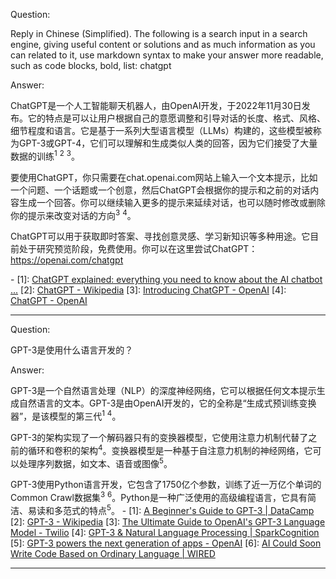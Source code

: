 Question:

Reply in Chinese (Simplified).
The following is a search input in a search engine, giving useful content or solutions and as much information as you can related to it, use markdown syntax to make your answer more readable, such as code blocks, bold, list:
chatgpt

Answer:

ChatGPT是一个人工智能聊天机器人，由OpenAI开发，于2022年11月30日发布。它的特点是可以让用户根据自己的意愿调整和引导对话的长度、格式、风格、细节程度和语言。它是基于一系列大型语言模型（LLMs）构建的，这些模型被称为GPT-3或GPT-4，它们可以理解和生成类似人类的回答，因为它们接受了大量数据的训练<sup>1</sup> <sup>2</sup> <sup>3</sup>。

要使用ChatGPT，你只需要在chat.openai.com网站上输入一个文本提示，比如一个问题、一个话题或一个创意，然后ChatGPT会根据你的提示和之前的对话内容生成一个回答。你可以继续输入更多的提示来延续对话，也可以随时修改或删除你的提示来改变对话的方向<sup>3</sup> <sup>4</sup>。

ChatGPT可以用于获取即时答案、寻找创意灵感、学习新知识等多种用途。它目前处于研究预览阶段，免费使用。你可以在这里尝试ChatGPT：https://openai.com/chatgpt

\-
\[1]: [ChatGPT explained: everything you need to know about the AI chatbot ...](https://www.techradar.com/news/chatgpt-explained)
\[2]: [ChatGPT - Wikipedia](https://en.wikipedia.org/wiki/ChatGPT)
\[3]: [Introducing ChatGPT - OpenAI](https://openai.com/blog/chatgpt)
\[4]: [ChatGPT - OpenAI](https://openai.com/chatgpt)

<hr/>

Question:

GPT-3是使用什么语言开发的？

Answer:

GPT-3是一个自然语言处理（NLP）的深度神经网络，它可以根据任何文本提示生成自然语言的文本。GPT-3是由OpenAI开发的，它的全称是“生成式预训练变换器”，是该模型的第三代<sup>1</sup> <sup>4</sup>。

GPT-3的架构实现了一个解码器只有的变换器模型，它使用注意力机制代替了之前的循环和卷积的架构<sup>4</sup>。变换器模型是一种基于自注意力机制的神经网络，它可以处理序列数据，如文本、语音或图像<sup>5</sup>。

GPT-3使用Python语言开发，它包含了1750亿个参数，训练了近一万亿个单词的Common Crawl数据集<sup>3</sup> <sup>6</sup>。Python是一种广泛使用的高级编程语言，它具有简洁、易读和多范式的特点<sup>5</sup>。
\-
\[1]: [A Beginner's Guide to GPT-3 | DataCamp](https://www.datacamp.com/blog/a-beginners-guide-to-gpt-3)
\[2]: [GPT-3 - Wikipedia](https://en.wikipedia.org/wiki/GPT-3)
\[3]: [The Ultimate Guide to OpenAI's GPT-3 Language Model - Twilio](https://www.twilio.com/blog/ultimate-guide-openai-gpt-3-language-model)
\[4]: [GPT-3 & Natural Language Processing | SparkCognition](https://www.sparkcognition.com/gpt-3-natural-language-processing/)
\[5]: [GPT-3 powers the next generation of apps - OpenAI](https://openai.com/blog/gpt-3-apps/)
\[6]: [AI Could Soon Write Code Based on Ordinary Language | WIRED](https://www.wired.com/story/ai-write-code-ordinary-language/)

<hr/>

